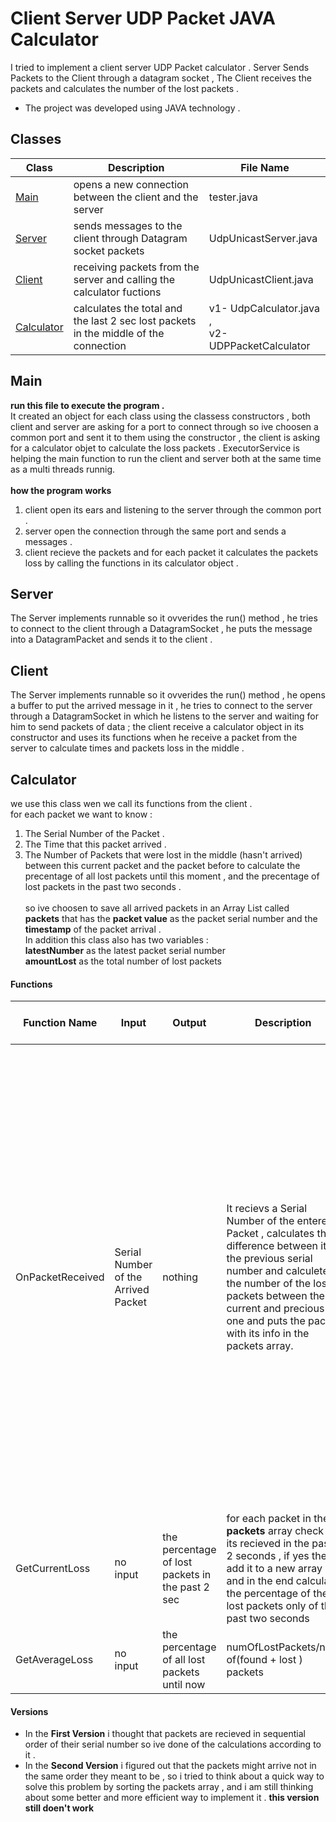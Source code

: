 # Client Server UDP Packet JAVA Calculator

I tried to implement a client server UDP Packet calculator .
Server Sends Packets to the Client through a datagram socket , 
The Client receives the packets and calculates the number of the lost packets . 

- The project was developed using JAVA technology .

## Classes 
Class | Description | 	File Name | 
--- | --- | --- |
[Main](https://github.com/karinmarjieh/Client_Server_UDP_Packet_Calc/blob/main/README.md#main) | opens a new connection between the client and the server | tester.java | 
[Server](https://github.com/karinmarjieh/Client_Server_UDP_Packet_Calc/blob/main/README.md#server) | sends messages to the client through Datagram socket packets | UdpUnicastServer.java |
[Client](https://github.com/karinmarjieh/Client_Server_UDP_Packet_Calc/blob/main/README.md#client) | receiving packets from the server and calling the calculator fuctions | UdpUnicastClient.java |
[Calculator](https://github.com/karinmarjieh/Client_Server_UDP_Packet_Calc/blob/main/README.md#client) | calculates the total and the last 2 sec lost packets in the middle of the connection  |  v1- UdpCalculator.java ,<br> v2- UDPPacketCalculator

## Main
**run this file to execute the program .** <br>
It created an object for each class using the classess constructors , both client and server are asking for a port to connect through so ive choosen a common port and sent it to them using the constructor , the client is asking for a calculator objet to calculate the loss packets . ExecutorService is helping the main function to run the client and server both at the same time as a multi threads runnig. 
<br> <br>
**how the program works**
1) client open its ears and listening to the server through the common port . <br>
2) server open the connection  through the same port and sends a messages .  <br>
3) client recieve the packets and for each packet it calculates the packets loss by calling the functions in its calculator object .
## Server  
The Server implements runnable so it ovverides the run() method , he tries to connect to the client through a DatagramSocket , he puts the message into a DatagramPacket and sends it to the client .
## Client
 The Server implements runnable so it ovverides the run() method , he opens a buffer to put the arrived message in it , he tries to connect to the server through a DatagramSocket in which he listens to the server and waiting for him to send packets of data ; the client receive a calculator object in its constructor and uses its functions when he receive a packet from the server to calculate times and packets loss in the middle . 
## Calculator  
we use this class wen we call its functions from the client . <br>
for each packet we want to know : 
1) The Serial Number of the Packet .
2) The Time that this packet arrived .
3) The Number of Packets that were lost in the middle (hasn't arrived) between this current packet and the packet before to calculate the precentage of all lost packets until this moment , and the precentage of lost packets in the past two seconds .<br>
<br> so ive choosen to save all arrived packets in an Array List called **packets** that has the **packet value** as the packet serial number and the **timestamp** of the packet arrival .<br>
In addition this class also has two variables : <br>
**latestNumber** as the latest packet serial number <br>
**amountLost** as the total number of lost packets <br>

#### Functions
Function Name | Input | Output | Description | Differnce between the versions
--- | --- | --- |--- | --- |
OnPacketReceived | Serial Number of the Arrived Packet | nothing | It recievs a Serial Number of the entered Packet , calculates the difference between it & the previous serial number and calculetes the number of the lost packets between the current and precious one and puts the packet with its info in the packets array. | v1 : calculated the difference and added it to the **amountLost** . <br> v2: checked if the arrived packet has a smaller serial number than the previous so its not lost anymore , it means that we need to remove it from the **amountLost** and also we need to put it before the previous packet in the **packets** arrayList so i tried to use the function Sort() from Collections . (arrayList from type PacketInfo implement Comparable in order to use the sort function so i still need to implement the compareTo() function in order to use it )
GetCurrentLoss | no input | the percentage of lost packets in the past 2 sec | for each packet in the **packets** array check if its recieved in the past 2 seconds , if yes then add it to a new array and in the end calculate the percentage of the lost packets only of the past two seconds | as same as the function above if i want to use the sort function i still need to do all of the Comparable implementations |
GetAverageLoss | no input | the percentage of all lost packets until now | numOfLostPackets/num of(found + lost ) packets | no difference between the versions 

#### Versions 
- In the **First Version** i thought that packets are recieved in sequential order of their serial number so ive done of the calculations according to it .
- In the **Second Version** i figured out that the packets might arrive not in the same order they meant to be , so i tried to think about a quick way to solve this problem by sorting the packets array  , and i am still thinking about some better and more efficient way to implement it . **this version still doen't work**
